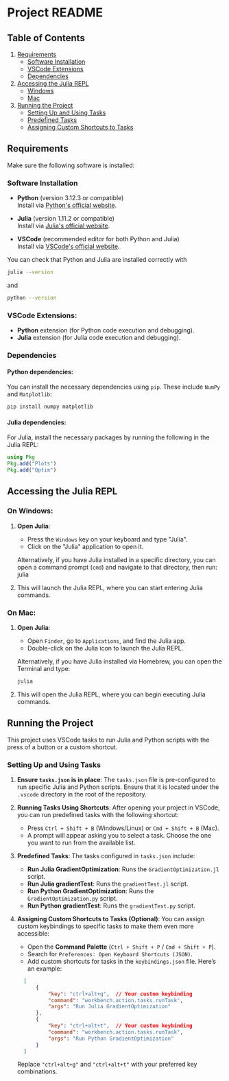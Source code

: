 # Project README

## Table of Contents
1. [Requirements](#requirements)
    - [Software Installation](#software-installation)
    - [VSCode Extensions](#vscode-extensions)
    - [Dependencies](#dependencies)
2. [Accessing the Julia REPL](#accessing-the-julia-repl)
    - [Windows](#on-windows)
    - [Mac](#on-mac)
3. [Running the Project](#running-the-project)
    - [Setting Up and Using Tasks](#setting-up-and-using-tasks)
    - [Predefined Tasks](#predefined-tasks)
    - [Assigning Custom Shortcuts to Tasks](#assigning-custom-shortcuts-to-tasks)

## Requirements

Make sure the following software is installed:

### Software Installation
- **Python** (version 3.12.3 or compatible)  
  Install via [Python's official website](https://www.python.org/downloads/).

- **Julia** (version 1.11.2 or compatible)  
  Install via [Julia's official website](https://julialang.org/downloads/).

- **VSCode** (recommended editor for both Python and Julia)  
  Install via [VSCode's official website](https://code.visualstudio.com/).

You can check that Python and Julia are installed correctly with
```bash
julia --version
```
and 
```bash
python --version
```

### VSCode Extensions:
- **Python** extension (for Python code execution and debugging).
- **Julia** extension (for Julia code execution and debugging).

### Dependencies

#### Python dependencies:
You can install the necessary dependencies using `pip`. These include `NumPy` and `Matplotlib`:

```bash
pip install numpy matplotlib
```

#### Julia dependencies:
For Julia, install the necessary packages by running the following in the Julia REPL:

```julia
using Pkg  
Pkg.add("Plots")  
Pkg.add("Optim")
```

## Accessing the Julia REPL

### On Windows:
1. **Open Julia**:
   - Press the `Windows` key on your keyboard and type "Julia".
   - Click on the "Julia" application to open it.
   
   Alternatively, if you have Julia installed in a specific directory, you can open a command prompt (`cmd`) and navigate to that directory, then run:
   julia
2. This will launch the Julia REPL, where you can start entering Julia commands.

### On Mac:
1. **Open Julia**:
   - Open `Finder`, go to `Applications`, and find the Julia app.
   - Double-click on the Julia icon to launch the Julia REPL.

   Alternatively, if you have Julia installed via Homebrew, you can open the Terminal and type:
   ```bash
   julia
   ```
2. This will open the Julia REPL, where you can begin executing Julia commands.

## Running the Project

This project uses VSCode tasks to run Julia and Python scripts with the press of a button or a custom shortcut.

### Setting Up and Using Tasks

1. **Ensure `tasks.json` is in place**:
   The `tasks.json` file is pre-configured to run specific Julia and Python scripts. Ensure that it is located under the `.vscode` directory in the root of the repository.

2. **Running Tasks Using Shortcuts**:
   After opening your project in VSCode, you can run predefined tasks with the following shortcut:

   - Press `Ctrl + Shift + B` (Windows/Linux) or `Cmd + Shift + B` (Mac).
   - A prompt will appear asking you to select a task. Choose the one you want to run from the available list.

3. **Predefined Tasks**:
   The tasks configured in `tasks.json` include:
   - **Run Julia GradientOptimization**: Runs the `GradientOptimization.jl` script.
   - **Run Julia gradientTest**: Runs the `gradientTest.jl` script.
   - **Run Python GradientOptimization**: Runs the `GradientOptimization.py` script.
   - **Run Python gradientTest**: Runs the `gradientTest.py` script.

4. **Assigning Custom Shortcuts to Tasks (Optional)**:
   You can assign custom keybindings to specific tasks to make them even more accessible:
   - Open the **Command Palette** (`Ctrl + Shift + P` / `Cmd + Shift + P`).
   - Search for `Preferences: Open Keyboard Shortcuts (JSON)`.
   - Add custom shortcuts for tasks in the `keybindings.json` file. Here’s an example:
   ```json
     [
         {
             "key": "ctrl+alt+g",  // Your custom keybinding
             "command": "workbench.action.tasks.runTask",
             "args": "Run Julia GradientOptimization"
         },
         {
             "key": "ctrl+alt+t",  // Your custom keybinding
             "command": "workbench.action.tasks.runTask",
             "args": "Run Python GradientOptimization"
         }
     ]
    ```
   Replace `"ctrl+alt+g"` and `"ctrl+alt+t"` with your preferred key combinations.
